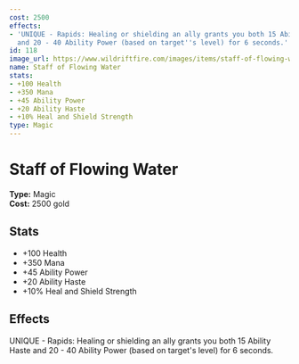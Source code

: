 ```yaml
---
cost: 2500
effects:
- 'UNIQUE - Rapids: Healing or shielding an ally grants you both 15 Ability Haste
  and 20 - 40 Ability Power (based on target''s level) for 6 seconds.'
id: 118
image_url: https://www.wildriftfire.com/images/items/staff-of-flowing-water.png
name: Staff of Flowing Water
stats:
- +100 Health
- +350 Mana
- +45 Ability Power
- +20 Ability Haste
- +10% Heal and Shield Strength
type: Magic
---
```


# Staff of Flowing Water

**Type:** Magic  
**Cost:** 2500 gold

## Stats

- +100 Health
- +350 Mana
- +45 Ability Power
- +20 Ability Haste
- +10% Heal and Shield Strength

## Effects

UNIQUE - Rapids: Healing or shielding an ally grants you both 15 Ability Haste and 20 - 40 Ability Power (based on target's level) for 6 seconds.

